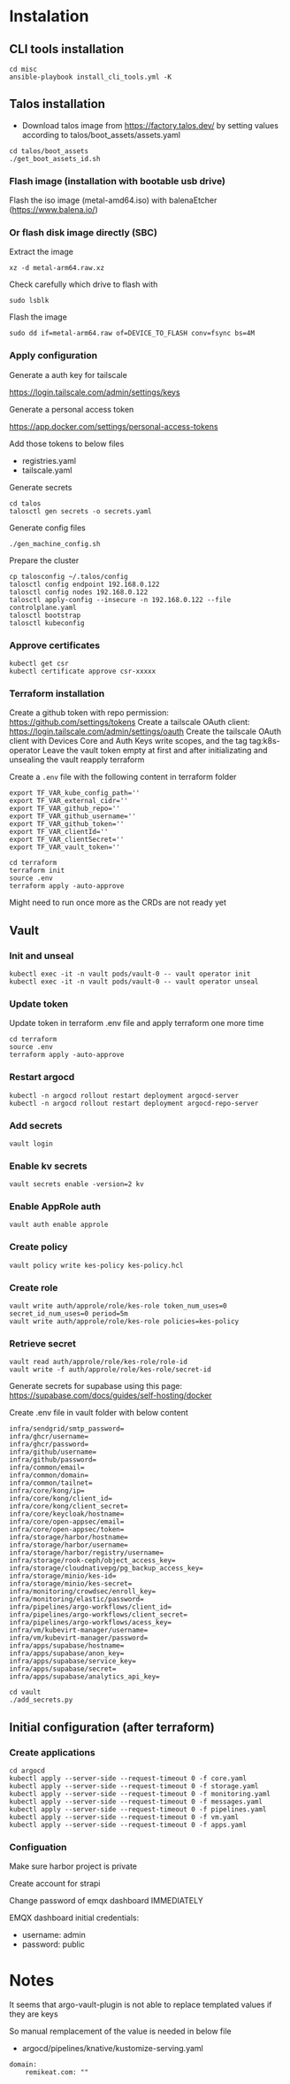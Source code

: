 # Instalation

## CLI tools installation

```
cd misc
ansible-playbook install_cli_tools.yml -K
```

## Talos installation

- Download talos image from https://factory.talos.dev/ by setting values according to talos/boot_assets/assets.yaml

```
cd talos/boot_assets
./get_boot_assets_id.sh
```

### Flash image (installation with bootable usb drive)

Flash the iso image (metal-amd64.iso) with balenaEtcher (https://www.balena.io/)

### Or flash disk image directly (SBC)

Extract the image

```
xz -d metal-arm64.raw.xz
```

Check carefully which drive to flash with

```
sudo lsblk
```

Flash the image

```
sudo dd if=metal-arm64.raw of=DEVICE_TO_FLASH conv=fsync bs=4M
```

### Apply configuration

Generate a auth key for tailscale

https://login.tailscale.com/admin/settings/keys

Generate a personal access token

https://app.docker.com/settings/personal-access-tokens

Add those tokens to below files

- registries.yaml
- tailscale.yaml

Generate secrets

```
cd talos
talosctl gen secrets -o secrets.yaml
```

Generate config files

```
./gen_machine_config.sh
```

Prepare the cluster

```
cp talosconfig ~/.talos/config
talosctl config endpoint 192.168.0.122
talosctl config nodes 192.168.0.122
talosctl apply-config --insecure -n 192.168.0.122 --file controlplane.yaml
talosctl bootstrap
talosctl kubeconfig
```

### Approve certificates

```
kubectl get csr
kubectl certificate approve csr-xxxxx
```

### Terraform installation

Create a github token with repo permission: https://github.com/settings/tokens
Create a tailscale OAuth client: https://login.tailscale.com/admin/settings/oauth
Create the tailscale OAuth client with Devices Core and Auth Keys write scopes, and the tag tag:k8s-operator
Leave the vault token empty at first and after initializating and unsealing the vault reapply terraform

Create a `.env` file with the following content in terraform folder

```
export TF_VAR_kube_config_path=''
export TF_VAR_external_cidr=''
export TF_VAR_github_repo=''
export TF_VAR_github_username=''
export TF_VAR_github_token=''
export TF_VAR_clientId=''
export TF_VAR_clientSecret=''
export TF_VAR_vault_token=''
```

```
cd terraform
terraform init
source .env
terraform apply -auto-approve
```

Might need to run once more as the CRDs are not ready yet

## Vault

### Init and unseal

```
kubectl exec -it -n vault pods/vault-0 -- vault operator init
kubectl exec -it -n vault pods/vault-0 -- vault operator unseal
```

### Update token

Update token in terraform .env file and apply terraform one more time

```
cd terraform
source .env
terraform apply -auto-approve
```

### Restart argocd

```
kubectl -n argocd rollout restart deployment argocd-server
kubectl -n argocd rollout restart deployment argocd-repo-server
```

### Add secrets

```
vault login
```

### Enable kv secrets

```
vault secrets enable -version=2 kv
```

### Enable AppRole auth

```
vault auth enable approle
```

### Create policy

```
vault policy write kes-policy kes-policy.hcl
```

### Create role

```
vault write auth/approle/role/kes-role token_num_uses=0 secret_id_num_uses=0 period=5m
vault write auth/approle/role/kes-role policies=kes-policy
```

### Retrieve secret

```
vault read auth/approle/role/kes-role/role-id
vault write -f auth/approle/role/kes-role/secret-id
```

Generate secrets for supabase using this page:
https://supabase.com/docs/guides/self-hosting/docker

Create .env file in vault folder with below content

```
infra/sendgrid/smtp_password=
infra/ghcr/username=
infra/ghcr/password=
infra/github/username=
infra/github/password=
infra/common/email=
infra/common/domain=
infra/common/tailnet=
infra/core/kong/ip=
infra/core/kong/client_id=
infra/core/kong/client_secret=
infra/core/keycloak/hostname=
infra/core/open-appsec/email=
infra/core/open-appsec/token=
infra/storage/harbor/hostname=
infra/storage/harbor/username=
infra/storage/harbor/registry/username=
infra/storage/rook-ceph/object_access_key=
infra/storage/cloudnativepg/pg_backup_access_key=
infra/storage/minio/kes-id=
infra/storage/minio/kes-secret=
infra/monitoring/crowdsec/enroll_key=
infra/monitoring/elastic/password=
infra/pipelines/argo-workflows/client_id=
infra/pipelines/argo-workflows/client_secret=
infra/pipelines/argo-workflows/acess_key=
infra/vm/kubevirt-manager/username=
infra/vm/kubevirt-manager/password=
infra/apps/supabase/hostname=
infra/apps/supabase/anon_key=
infra/apps/supabase/service_key=
infra/apps/supabase/secret=
infra/apps/supabase/analytics_api_key=
```

```
cd vault
./add_secrets.py
```

## Initial configuration (after terraform)

### Create applications

```
cd argocd
kubectl apply --server-side --request-timeout 0 -f core.yaml
kubectl apply --server-side --request-timeout 0 -f storage.yaml
kubectl apply --server-side --request-timeout 0 -f monitoring.yaml
kubectl apply --server-side --request-timeout 0 -f messages.yaml
kubectl apply --server-side --request-timeout 0 -f pipelines.yaml
kubectl apply --server-side --request-timeout 0 -f vm.yaml
kubectl apply --server-side --request-timeout 0 -f apps.yaml
```

### Configuation

Make sure harbor project is private

Create account for strapi

Change password of emqx dashboard IMMEDIATELY

EMQX dashboard initial credentials:

- username: admin
- password: public

# Notes

It seems that argo-vault-plugin is not able to replace templated values if they are keys

So manual remplacement of the value is needed in below file

- argocd/pipelines/knative/kustomize-serving.yaml

```
domain:
    remikeat.com: ""
```
